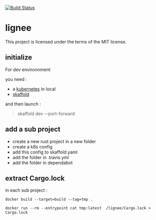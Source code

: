 [![Build Status](https://travis-ci.org/Aedius/lignee.svg?branch=master)](https://travis-ci.org/Aedius/lignee)

# lignee

This project is licensed under the terms of the MIT license.

## initialize

For dev environnment

you need : 
- a [kubernetes](https://kubernetes.io/fr/) in local
- [skaffold](https://skaffold.dev/)

and then launch : 
> skaffold dev --port-forward

## add a sub project

- create a new rust project in a new folder
- create a k8s config
- add this config to skaffold.yaml
- add the folder in .travis.yml
- add the folder in dependabot


## extract Cargo.lock

in each sub project :

`docker build --target=build --tag=tmp . `
 
`docker run --rm --entrypoint cat tmp:latest  /lignee/Cargo.lock > Cargo.lock`